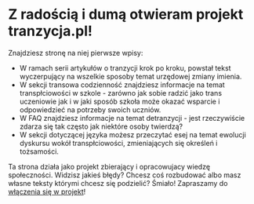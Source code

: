 
# Z radością i dumą otwieram projekt tranzycja.pl!

Znajdziesz stronę na niej pierwsze wpisy:

- W ramach serii artykułów o tranzycji krok po kroku, powstał tekst wyczerpujący na wszelkie sposoby temat urzędowej zmiany imienia.
- W sekcji transowa codzienność znajdziesz informacje na temat transpłciowości w szkole - zarówno jak sobie radzić jako trans uczeniowie jak i w jaki sposób szkoła może okazać wsparcie i odpowiedzieć na potrzeby swoich uczniów.
- W FAQ znajdziesz informacje na temat detranzycji - jest rzeczywiście zdarza się tak często jak niektóre osoby twierdzą?
- W sekcji dotyczącej języka możesz przeczytać esej na temat ewolucji dyskursu wokół transpłciowości, zmieniających się określeń i tożsamości.

Ta strona działa jako projekt zbierający i opracowujacy wiedzę społeczności. Widzisz jakieś błędy? Chcesz coś rozbudować albo masz własne teksty którymi chcesz się podzielić? Śmiało! Zapraszamy do [włączenia się w projekt](/strony/wsparcie-projektu)!
